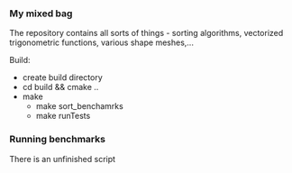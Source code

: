 ### My mixed bag
The repository contains all sorts of things - sorting algorithms, vectorized trigonometric functions, various shape meshes,...

Build:
* create build directory
* cd build && cmake ..
* make
  * make sort_benchamrks
  * make runTests


### Running benchmarks
There is an unfinished script
